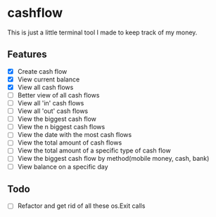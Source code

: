 # cashflow
This is just a little terminal tool I made to keep track of my money.

## Features
- [x] Create cash flow
- [x] View current balance
- [x] View all cash flows
- [ ] Better view of all cash flows
- [ ] View all 'in' cash flows
- [ ] View all 'out' cash flows
- [ ] View the biggest cash flow
- [ ] View the n biggest cash flows
- [ ] View the date with the most cash flows
- [ ] View the total amount of cash flows
- [ ] View the total amount of a specific type of cash flow
- [ ] View the biggest cash flow by method(mobile money, cash, bank)
- [ ] View balance on a specific day

## Todo
- [ ] Refactor and get rid of all these os.Exit calls
